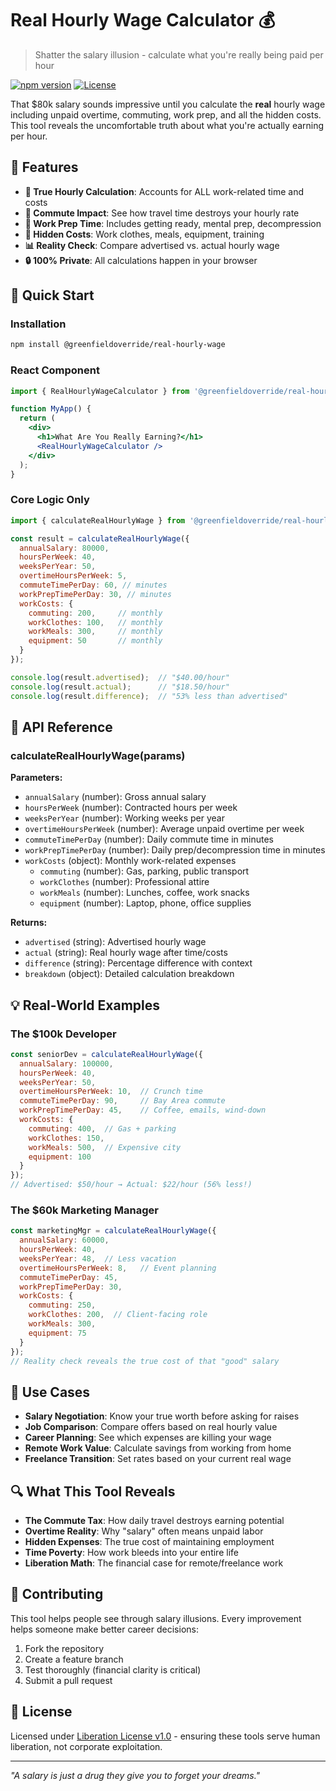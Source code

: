 # Real Hourly Wage Calculator 💰

> Shatter the salary illusion - calculate what you're really being paid per hour

[![npm version](https://badge.fury.io/js/%40thegreenfieldoverride%2Freal-hourly-wage.svg)](https://badge.fury.io/js/%40thegreenfieldoverride%2Freal-hourly-wage)
[![License](https://img.shields.io/badge/license-Liberation--1.0-blue.svg)](https://github.com/liberationlicense/license/blob/v1.0.0/LICENSE.md)

That $80k salary sounds impressive until you calculate the **real** hourly wage including unpaid overtime, commuting, work prep, and all the hidden costs. This tool reveals the uncomfortable truth about what you're actually earning per hour.

## 🌟 Features

- **💸 True Hourly Calculation**: Accounts for ALL work-related time and costs
- **🚗 Commute Impact**: See how travel time destroys your hourly rate
- **👔 Work Prep Time**: Includes getting ready, mental prep, decompression
- **💼 Hidden Costs**: Work clothes, meals, equipment, training
- **📊 Reality Check**: Compare advertised vs. actual hourly wage
- **🔒 100% Private**: All calculations happen in your browser

## 🚀 Quick Start

### Installation

```bash
npm install @greenfieldoverride/real-hourly-wage
```

### React Component

```jsx
import { RealHourlyWageCalculator } from '@greenfieldoverride/real-hourly-wage/react';

function MyApp() {
  return (
    <div>
      <h1>What Are You Really Earning?</h1>
      <RealHourlyWageCalculator />
    </div>
  );
}
```

### Core Logic Only

```javascript
import { calculateRealHourlyWage } from '@greenfieldoverride/real-hourly-wage/core';

const result = calculateRealHourlyWage({
  annualSalary: 80000,
  hoursPerWeek: 40,
  weeksPerYear: 50,
  overtimeHoursPerWeek: 5,
  commuteTimePerDay: 60, // minutes
  workPrepTimePerDay: 30, // minutes
  workCosts: {
    commuting: 200,     // monthly
    workClothes: 100,   // monthly  
    workMeals: 300,     // monthly
    equipment: 50       // monthly
  }
});

console.log(result.advertised);  // "$40.00/hour"
console.log(result.actual);      // "$18.50/hour" 
console.log(result.difference);  // "53% less than advertised"
```

## 🔧 API Reference

### calculateRealHourlyWage(params)

**Parameters:**
- `annualSalary` (number): Gross annual salary
- `hoursPerWeek` (number): Contracted hours per week
- `weeksPerYear` (number): Working weeks per year
- `overtimeHoursPerWeek` (number): Average unpaid overtime per week
- `commuteTimePerDay` (number): Daily commute time in minutes
- `workPrepTimePerDay` (number): Daily prep/decompression time in minutes
- `workCosts` (object): Monthly work-related expenses
  - `commuting` (number): Gas, parking, public transport
  - `workClothes` (number): Professional attire
  - `workMeals` (number): Lunches, coffee, work snacks
  - `equipment` (number): Laptop, phone, office supplies

**Returns:**
- `advertised` (string): Advertised hourly wage
- `actual` (string): Real hourly wage after time/costs
- `difference` (string): Percentage difference with context
- `breakdown` (object): Detailed calculation breakdown

## 💡 Real-World Examples

### The $100k Developer
```javascript
const seniorDev = calculateRealHourlyWage({
  annualSalary: 100000,
  hoursPerWeek: 40,
  weeksPerYear: 50,
  overtimeHoursPerWeek: 10,  // Crunch time
  commuteTimePerDay: 90,     // Bay Area commute
  workPrepTimePerDay: 45,    // Coffee, emails, wind-down
  workCosts: {
    commuting: 400,  // Gas + parking
    workClothes: 150,
    workMeals: 500,  // Expensive city
    equipment: 100
  }
});
// Advertised: $50/hour → Actual: $22/hour (56% less!)
```

### The $60k Marketing Manager
```javascript
const marketingMgr = calculateRealHourlyWage({
  annualSalary: 60000,
  hoursPerWeek: 40,
  weeksPerYear: 48,  // Less vacation
  overtimeHoursPerWeek: 8,   // Event planning
  commuteTimePerDay: 45,
  workPrepTimePerDay: 30,
  workCosts: {
    commuting: 250,
    workClothes: 200,  // Client-facing role
    workMeals: 300,
    equipment: 75
  }
});
// Reality check reveals the true cost of that "good" salary
```

## 🎯 Use Cases

- **Salary Negotiation**: Know your true worth before asking for raises
- **Job Comparison**: Compare offers based on real hourly value
- **Career Planning**: See which expenses are killing your wage
- **Remote Work Value**: Calculate savings from working from home
- **Freelance Transition**: Set rates based on your current real wage

## 🔍 What This Tool Reveals

- **The Commute Tax**: How daily travel destroys earning potential
- **Overtime Reality**: Why "salary" often means unpaid labor
- **Hidden Expenses**: The true cost of maintaining employment
- **Time Poverty**: How work bleeds into your entire life
- **Liberation Math**: The financial case for remote/freelance work

## 🤝 Contributing

This tool helps people see through salary illusions. Every improvement helps someone make better career decisions:

1. Fork the repository
2. Create a feature branch
3. Test thoroughly (financial clarity is critical)
4. Submit a pull request

## 📄 License

Licensed under [Liberation License v1.0](https://github.com/liberationlicense/license/blob/v1.0.0/LICENSE.md) - ensuring these tools serve human liberation, not corporate exploitation.

---

*"A salary is just a drug they give you to forget your dreams."*